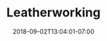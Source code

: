 ---
title: "Leatherworking"
date: 2018-09-02T13:04:01-07:00
draft: false

image: leatherwork-1978x1483.jpeg

subTitle: Customize your leather projects

alt: "Leather Working"

---